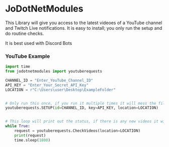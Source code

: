 # JoDotNetModules

This Library will give you access to the latest videoes of a YouTube channel and Twitch Live notifications.
It is easy to install; you only run the setup and do routine checks.

It is best used with Discord Bots


### YouTube Example
```python
import time
from jodotnetmodules import youtuberequests

CHANNEL_ID = "Enter_YouTube_Channel_ID"
API_KEY = "Enter_Your_Secret_API_Key"
LOCATION = r"C:\Users\user\Desktop\ExampleFolder"


# Only run this once, if you run it multiple times it will mess the files up.
youtuberequests.SETUP(id=CHANNEL_ID, key=API_KEY, location=LOCATION)


# This loop will print out the status, if there is any new videos it will print it out.
while True:
    request = youtuberequests.CheckVideos(location=LOCATION)
    print(request)
    time.sleep(1800)
```
